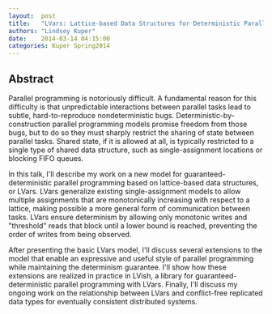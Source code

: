 ```yaml
--- 
layout:  post 
title:   "LVars: Lattice-based Data Structures for Deterministic Parallel and Distributed Programming"
authors: "Lindsey Kuper" 
date:    2014-03-14 04:15:00 
categories: Kuper Spring2014
--- 
```

## Abstract

Parallel programming is notoriously difficult.  A fundamental reason for this
difficulty is that unpredictable interactions between parallel tasks lead to
subtle, hard-to-reproduce nondeterministic bugs. Deterministic-by-construction
parallel programming models promise freedom from those bugs, but to do so they
must sharply restrict the sharing of state between parallel tasks.  Shared
state, if it is allowed at all, is typically restricted to a single type of
shared data structure, such as single-assignment locations or blocking FIFO
queues.

In this talk, I'll describe my work on a new model for guaranteed-deterministic
parallel programming based on lattice-based data structures, or LVars.  LVars
generalize existing single-assignment models to allow multiple assignments that
are monotonically increasing with respect to a lattice, making possible a more
general form of communication between tasks.  LVars ensure determinism by
allowing only monotonic writes and "threshold" reads that block until a lower
bound is reached, preventing the order of writes from being observed.

After presenting the basic LVars model, I'll discuss several extensions to the
model that enable an expressive and useful style of parallel programming while
maintaining the determinism guarantee. I'll show how these extensions are
realized in practice in LVish, a library for guaranteed-deterministic parallel
programming with LVars. Finally, I'll discuss my ongoing work on the
relationship between LVars and conflict-free replicated data types for
eventually consistent distributed systems.


